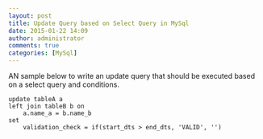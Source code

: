 ```yaml
---
layout: post
title: Update Query based on Select Query in MySql
date: 2015-01-22 14:09
author: administrator
comments: true
categories: [MySql]
---
```

AN sample below to write an update query that should be executed based on a select query and conditions.
<pre class="lang-sql prettyprint prettyprinted"><code><span class="kwd">update</span><span class="pln"> tableA a
</span><span class="kwd">left</span> <span class="kwd">join</span><span class="pln"> tableB b </span><span class="kwd">on</span><span class="pln">
    a</span><span class="pun">.</span><span class="pln">name_a </span><span class="pun">=</span><span class="pln"> b</span><span class="pun">.</span><span class="pln">name_b
</span><span class="kwd">set</span><span class="pln">
    validation_check </span><span class="pun">=</span> <span class="kwd">if</span><span class="pun">(</span><span class="pln">start_dts </span><span class="pun">&gt;</span><span class="pln"> end_dts</span><span class="pun">,</span> <span class="str">'VALID'</span><span class="pun">,</span> <span class="str">''</span><span class="pun">)</span></code></pre>
